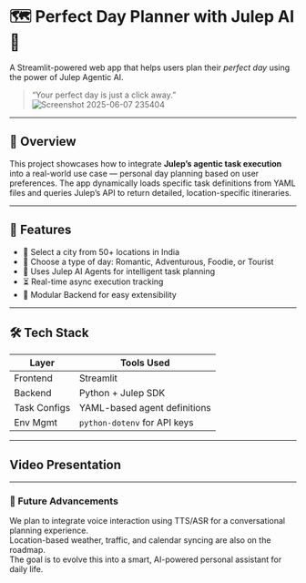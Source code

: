 # 🗺️ Perfect Day Planner with Julep AI 🤖

A Streamlit-powered web app that helps users plan their *perfect day* using the power of Julep Agentic AI.

> “Your perfect day is just a click away.”
> ![Screenshot 2025-06-07 235404](https://github.com/user-attachments/assets/76445ebc-6080-4336-b2d8-6289d1116ac3)

---

## 🚀 Overview

This project showcases how to integrate **Julep’s agentic task execution** into a real-world use case — personal day planning based on user preferences. The app dynamically loads specific task definitions from YAML files and queries Julep’s API to return detailed, location-specific itineraries.

---

## 🎯 Features

- 📍 Select a city from 50+ locations in India  
- 🌄 Choose a type of day: Romantic, Adventurous, Foodie, or Tourist  
- 🤖 Uses Julep AI Agents for intelligent task planning  
- ⏳ Real-time async execution tracking  
- 📄 Modular Backend for easy extensibility  

---

## 🛠️ Tech Stack

| Layer         | Tools Used                        |
|--------------|-----------------------------------|
| Frontend     | Streamlit                         |
| Backend      | Python + Julep SDK                |
| Task Configs | YAML-based agent definitions      |
| Env Mgmt     | `python-dotenv` for API keys      |

---

## Video Presentation 

---
### 🔮 Future Advancements  
We plan to integrate voice interaction using TTS/ASR for a conversational planning experience.  
Location-based weather, traffic, and calendar syncing are also on the roadmap.  
The goal is to evolve this into a smart, AI-powered personal assistant for daily life.


